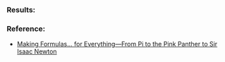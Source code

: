 ### Results:


### Reference: 
* [Making Formulas… for Everything—From Pi to the Pink Panther to Sir Isaac Newton](https://blog.wolfram.com/2013/05/17/making-formulas-for-everything-from-pi-to-the-pink-panther-to-sir-isaac-newton/)
